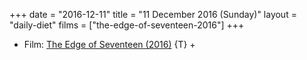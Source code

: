 +++
date = "2016-12-11"
title = "11 December 2016 (Sunday)"
layout = "daily-diet"
films = ["the-edge-of-seventeen-2016"]
+++


* Film: [The Edge of Seventeen (2016)](/films/the-edge-of-seventeen-2016) {T} +